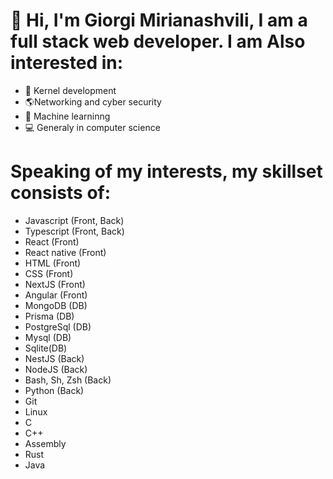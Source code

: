# 👋 Hi, I'm Giorgi Mirianashvili, I am a full stack web developer. I am Also interested in:
- 💾 Kernel development
- 🌎Networking and cyber security
- 🤖 Machine learninng
- 💻 Generaly in computer science
# Speaking of my interests, my skillset consists of:
- Javascript (Front, Back)
- Typescript (Front, Back)
- React (Front)
- React native (Front)
- HTML (Front)
- CSS (Front)
- NextJS (Front)
- Angular (Front)
- MongoDB (DB)
- Prisma (DB)
- PostgreSql (DB)
- Mysql (DB)
- Sqlite(DB)
- NestJS (Back)
- NodeJS (Back)
- Bash, Sh, Zsh (Back)
- Python (Back)
- Git
- Linux
- C
- C++
- Assembly
- Rust
- Java
